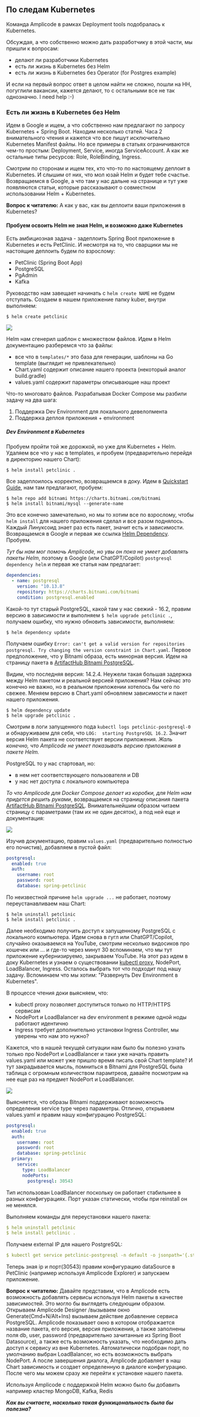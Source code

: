 ## По следам Kubernetes

Команда Amplicode в рамках Deployment tools подобралась к Kubernetes.

Обсуждая, а что собственно можно дать разработчику в этой части, мы пришли к вопросам:

- делают ли разработчики Kubernetes
- есть ли жизнь в Kubernetes без Helm
- есть ли жизнь в Kubernetes без Operator (for Postgres example)

И если на первый вопрос ответ в целом найти не сложно, пошли на HH, погуглили вакансии,
кажется делают, то с остальными все не так однозначно. I need help :-)

### Есть ли жизнь в Kubernetes без Helm

Идем в Google и ищем, а что собственно нам предлагают по запросу Kubernetes + Spring Boot. Находим
несколько статей. Часа 2 внимательного чтения и кажется что все пишут исключительно Kubernetes
Manifest файлы. Но все примеры в статьях ограничиваются чем-то простым: Deployment, Service,
иногда ServiceAccount. А как же остальные типы ресурсов: Role, RoleBinding, Ingress.

Смотрим по сторонам и ищем тех, кто что-то по настоящему деплоит в Kubernetes. И слышим от них,
что мол юзай Helm и будет тебе счастье. Возвращаемся в Google, а что там у нас дальне на странице
и тут уже появляются статьи, которые рассказывают о совместном использовании Helm + Kubernetes.

**Вопрос к читателю:** А как у вас, как вы деплоити ваши приложения в Kubernetes?

#### Пробуем освоить Helm не зная Helm, и возможно даже Kubernetes

Есть амбициозная задача - задеплоить Spring Boot приложение в Kubernetes и есть PetClinic. И
несмотря на то, что сварщики мы не настоящие деплоить будем по взрослому:
- PetClinic (Spring Boot App) 
- PostgreSQL
- PgAdmin
- Kafka

Руководство нам завещает начинать с `helm create NAME` не будем отступать. Создаем в нашем
приложение папку kuber, внутри выполняем:

`$ helm create petclinic`

![](https://github.com/ikuchmin/spring-petclinic/blob/2d674e8aa3858cee2940d26c3403b5971e914125/article/helm_init_tree.png)

Helm нам сгенерил шаблон с множеством файлов. Идем в Helm документацию разберемся что за файлы:

- все что в `templates/*` это база для генерации, шаблоны на Go template (выглядит не привлекательно)
- Chart.yaml содержит описание нашего проекта (некоторый аналог build.gradle)
- values.yaml содержит параметры описывающие наш проект

Что-то многовато файлов. Разрабатывая Docker Compose мы разбили задачу на два шага:
1. Поддержка Dev Environment для локального девелопмента
2. Поддержка деплоя приложения + environment

##### Dev Environment в Kubernetes

Пробуем пройти той же дорожкой, но уже для Kubernetes + Helm. Удаляем все что у нас в templates,
и пробуем (предварительно перейдя в директорию нашего Chart):

`$ helm install petclinic .`

Все задеплоилось корректно, возвращаемся в доку. Идем в [Quickstart Guide](https://helm.sh/docs/intro/quickstart/),
нам там предлагают, пробуем:

```
$ helm repo add bitnami https://charts.bitnami.com/bitnami
$ helm install bitnami/mysql --generate-name
```

Это все конечно замечательно, но мы то хотим все по взрослому, чтобы `helm install` для нашего
приложения сделал и все разом поднялось. Каждый Линуксоид знает раз есть пакет, значит есть и зависимости.
Возвращаемся в Google и первая же ссылка [Helm Dependency](https://helm.sh/docs/helm/helm_dependency/). Пробуем.

_Тут бы нам мог помочь Amplicode, но увы он пока не умеет добавлять пакеты Helm_,
поэтому в Google (или ChatGPT/Copilot) `postgresql dependency helm` и первая же статья
нам предлагает:

```yaml
dependencies:
  - name: postgresql
    version: "10.13.8"
    repository: https://charts.bitnami.com/bitnami
    condition: postgresql.enabled
```

Какой-то тут старый PostgreSQL, какой там у нас свежий - 16.2, правим версию в зависимости
и выполняем `$ helm upgrade petclinic .`, получаем ошибку, что нужно обновить зависимости,
выполняем:

```
$ helm dependency update
```

Получаем ошибку `Error: can't get a valid version for repositories postgresql. Try changing the version constraint in Chart.yaml`.
Первое предположение, что у Bitnami образа, есть минорная версия. Идем на страницу пакета в [ArtifactHub Bitnami PostgreSQL](https://artifacthub.io/packages/helm/bitnami/postgresql).

Видим, что последняя версия: 14.2.4. Неужели такая большая задержка между Helm пакетом и реальной версией приложения?
Нам сейчас это конечно не важно, но в реальном приложении хотелось бы чего по свежее. Меняем версию в Chart.yaml
обновляем зависимости и пакет нашего приложения.

```
$ helm dependency update
$ helm upgrade petclinic .
```

Смотрим в логи запущенного пода `kubectl logs petclinic-postgresql-0` и обнаруживаем для себя,
что `LOG:  starting PostgreSQL 16.2`. Значит версия Helm пакета не соответствует версии приложения.
_Жаль конечно, что Amplicode не умеет показывать версию приложения в пакете Helm._

PostgreSQL то у нас стартовал, но:
- в нем нет соответствующего пользователя и DB
- у нас нет доступа с локального компьютера

_То что Amplicode для Docker Compose делает из коробки, для Helm нам придется решить руками_,
возвращаемся на страницу описания пакета [ArtifactHub Bitnami PostgreSQL](https://artifacthub.io/packages/helm/bitnami/postgresql). Внимательнейшим образом
читаем страницу с параметрами (там их не один десяток), а под ней еще и документация:

![](https://github.com/ikuchmin/spring-petclinic/blob/2d674e8aa3858cee2940d26c3403b5971e914125/article/helm_postgresql_param.png)

Изучив документацию, правим `values.yaml` (предварительно полностью
его почистив), добавляем в пустой файл:

```yaml
postgresql:
  enabled: true
  auth:
    username: root
    password: root
    database: spring-petclinic
```

По неизвестной причине `helm upgrade ...` не работает, поэтому переустанавливаем наш Chart:

```
$ helm uninstall petclinic
$ helm install petclinic .
```

Далее необходимо получить доступ к запущенному PostgreSQL с локального компьютера. Идем снова в гугл
или ChatGPT/Copilot, случайно оказываемся на YouTube, смотрим несколько видосиков про кошечек или ...
и где-то через минут 30 вспоминаем, что мы тут приложение кубернизируемо, закрываем YouTube. На этот раз
идем в доку Kubernetes и узнаем о существовании [kubectl proxy](https://kubernetes.io/docs/concepts/cluster-administration/proxies/),
NodePort, LoadBalancer, Ingress. Осталось выбрать тот что подходит под нашу задачу. Вспоминаем
что мы хотим: "Развернуть Dev Environment в Kubernetes".

В процессе чтения доки выясняем, что:
- kubectl proxy позволяет доступиться только по HTTP/HTTPS сервисам
- NodePort и LoadBalancer на dev environment в режиме одной ноды работают идентично
- Ingress требует дополнительно установки Ingress Controller, мы уверены что нам это нужно?

Кажется, что в нашей текущей ситуации нам было бы полезно узнать только про NodePort и LoadBalancer
и таки уже начать править values.yaml или может уже пришло время писать свой Chart template? И тут
закрадывается мысль, помниться в Bitnami для PostgreSQL была таблица с огромным количеством парамтреов,
давайте посмотрим на нее еще раз на предмет NodePort и LoadBalancer.

![](https://github.com/ikuchmin/spring-petclinic/blob/2d674e8aa3858cee2940d26c3403b5971e914125/article/helm_postgresql_type.png)

Выясняется, что образы Bitnami поддерживают возможность определения service type через параметры.
Отлично, открываем values.yaml и правим нашу конфигурацию PostgreSQL:

```yaml
postgresql:
  enabled: true
  auth:
    username: root
    password: root
    database: spring-petclinic
  primary:
    service:
      type: LoadBalancer
      nodePorts:
        postgresql: 30543
```

Тип использован LoadBalancer поскольку он работает стабильнее в разных конфигурациях.
Порт указан статически, чтобы при reinstall он не менялся.

Выполняем команды для переустановки нашего пакета:

```yaml
$ helm uninstall petclinic
$ helm install petclinic .
```

Получаем external IP для нашего PostgreSQL:

```yaml
$ kubectl get service petclinic-postgresql -n default -o jsonpath='{.status.loadBalancer.ingress[0].ip}'
```

Теперь зная ip и порт(30543) правим конфигурацию dataSource в PetClinic (например используя Amplicode Explorer)
и запускаем приложение.

**Вопрос к читателю:** Давайте представим, что в Amplicode есть возможность добавлять сервисы используя Helm пакеты
в качестве зависимостей. Это могло бы выглядеть следующим образом. Открываем Amplicode Designer
/вызываем окно Generate(Cmd+N/Alt+Ins) вызываем действие добавление сервиса PostgreSQL. Amplicode
показывает окно в котором отображается название пакета, его версия, версия приложения, а также
заполнены поля db, user, password (предварительно зачитанные из Spring Boot Datasource), а также
есть возможность указать, что необходимо дать доступ к сервису из вне Kubernetes. Автоматически
подобран порт, по умолчанию выбран LoadBalancer, но есть возможность выбрать NodePort.
А после завершения диалога, Amplicode добавляет в наш Chart зависимость и создает определенную
в диалоге конфигурацию. После чего мы можем сразу же перейти к установке нашего пакета.

Используя Amplicode с поддержкой Helm можно было бы добавить например кластер MongoDB, Kafka, Redis    

_**Как вы считаете, насколько такая функицональность была бы полезна?**_

